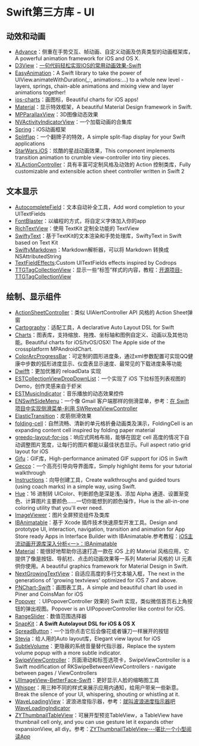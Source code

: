 # Swift第三方库 - UI
## 动效和动画
- [Advance][1]：侧重在手势交互、帧动画、自定义动画及仿真类型的动画框架库，A powerful animation framework for iOS and OS X.
- [D3View][2]：[一句代码轻松实现IOS的常用动画效果-Swift][3]
- [EasyAnimation][4]：A Swift library to take the power of UIView.animateWithDuration(\_:, animations:...) to a whole new level - layers, springs, chain-able animations and mixing view and layer animations together!
- [ios-charts][5]：画图标，Beautiful charts for iOS apps!
- [Material][6]：显示特效框架，A beautiful Material Design framework in Swift. 
- [MPParallaxView][7]：3D图像动态效果
- [NVActivityIndicatorView][8]：一个加载动画的合集库
- [Spring][9]：iOS动画框架
- [Splitflap][10]：一个翻牌子的特效，A simple split-flap display for your Swift applications
- [StarWars.iOS][11]：炫酷的星战动画效果，This component implements transition animation to crumble view-controller into tiny pieces.
- [XLActionController][12]：具有丰富可定制风格及动效的 Action 控制类库，Fully customizable and extensible action sheet controller written in Swift 2

## 文本显示
- [AutocompleteField][13]：文本自动补全工具，Add word completion to your UITextFields
- [FontBlaster][14]：以编程的方式，将自定义字体加入你的app
- [RichTextView][15]：使用 TextKit 定制全功能的 TextView
- [SwiftyText][16]：基于TextKit的文本渲染和手势处理库，SwiftyText in Swift based on Text Kit
- [SwiftyMarkdown][17]：Markdown解析器，可以将 Markdown 转换成 NSAttributedString
- [TextFieldEffects][18]:Custom UITextFields effects inspired by Codrops
- [TTGTagCollectionView][19]：显示一些“标签”样式的内容，教程：[开源项目-TTGTagCollectionView][20]


## 绘制、显示组件
- [ActionSheetController][21]：类似 UIAlertController API 风格的 Action Sheet弹窗
- [Cartography][22]：适配工具，A declarative Auto Layout DSL for Swift
- [Charts][23]：图表库，支持缩放、拖拽、坐标轴和图例自定义、动画以及其他功能。Beautiful charts for iOS/tvOS/OSX! The Apple side of the crossplatform MPAndroidChart.
- [ColorArcProgressBar][24]：可定制的圆形进度条，通过xml参数配置可实现QQ健康中步数的弧形进度显示、仪盘表显示速度、最常见的下载进度条等功能
- [Dwifft][25]：更加优雅的 reloadData 实现
- [ESTCollectionViewDropDownList][26]：一个实现了 iOS 下拉标签列表视图的 Demo，创作灵感来自于虾米
- [ESTMusicIndicator][27]：音乐播放的动态效果控件
- [ENSwiftSideMenu][28]：一个像 Gmail 客户端那样的侧滑菜单，参考：[在 Swift 项目中实现侧滑菜单-利用 SWRevealViewController][29]
- [ElasticTransition][30]：皮筋侧滑效果
- [folding-cell][31]：自然流畅、清新的单元格折叠动画类及演示，FoldingCell is an expanding content cell inspired by folding paper material
- [greedo-layout-for-ios][32]：响应式网格布局，能够在固定 cell 高度的情况下自动调整图片宽度，让每行的图片都能以最佳状态显示。Full aspect ratio grid layout for iOS
- [Gifu][33]：GIF库，High-performance animated GIF support for iOS in Swift
- [Gecco][34]：一个高亮引导向导界面库，Simply highlight items for your tutorial walkthrough
- [Instructions][35]：向导创建工具，Create walkthroughs and guided tours (using coach marks) in a simple way, using Swift.
- [Hue][36]：16 进制转 UIColor、判断颜色是深是浅、添加 Alpha 通道、设置渐变色、计算图片主要颜色……一切你能想到的颜色操作，Hue is the all-in-one coloring utility that you'll ever need. 
- [ImageViewer][37]：图片全屏预览组件及类库
- [IBAnimatable][38]：基于 Xcode 插件技术快速原型开发工具。Design and prototype UI, interaction, navigation, transition and animation for App Store ready Apps in Interface Builder with IBAnimatable.参考教程：[iOS主流动画开源库深入分析\<一\>：IBAnimatable][39]
- [Material][40]：能很好地帮助你迅速打造一款在 iOS 上的 Material 风格应用，它提供了像是按钮、导航栏、点击的动画效果等一系列 Material 风格的 UI 元素供你使用。A beautiful graphics framework for Material Design in Swift. 
- [NextGrowingTextView][41]：自适应高度的多行文本输入框，The next in the generations of 'growing textviews' optimized for iOS 7 and above.
- [PNChart-Swift][42]：画图表工具，A simple and beautiful chart lib used in Piner and CoinsMan for iOS
- [Popover][43] ：UIPopoverController 效果的 Swift 实现，类似微信首页右上角按钮的弹出视图。Popover is an UIPopoverController like control for iOS.
- [RangeSlider][44]：数值范围选择器
- [SnapKit][45]：**A Swift Autolayout DSL for iOS & OS X**
- [SpreadButton][46]：一个当你点击它后会像花或者镰刀一样展开的按钮
- [Stevia][47]：给人用的Auto layout库，Elegant view layout for iOS 
- [SubtleVolume][48]：更隐蔽的系统音量替代指示器，Replace the system volume popup with a more subtle indicator.
- [SwipeViewController][49]：页面滑动和标签选项卡，SwipeViewController is a Swift modification of RKSwipeBetweenViewControllers - navigate between pages / ViewControllers
- [UIImageView-BetterFace-Swift][50]：更好显示人脸的缩略图工具
- [Whisper][51]：用三种不同的样式来展示应用内通知，给用户带来一些新意。Break the silence of your UI, whispering, shouting or whistling at it. 
- [WaveLoadingView][52]：波浪进度指示器，参考：[就叫波浪进度指示器吧WaveLoadingIndicator][53]
- [ZYThumbnailTableView][54]：可展开型预览TableView，a TableView have thumbnail cell only, and you can use gesture let it expands other expansionView, all diy。参考：[ZYThumbnailTableView---堪比一个小型阅读App][55]


[1]:	https://github.com/storehouse/Advance "Advance"
[2]:	https://github.com/mozhenhau/D3View "D3View"
[3]:	http://mozhenhau.com/2015/06/08/D3View/ "一句代码轻松实现IOS的常用动画效果-Swift"
[4]:	https://github.com/icanzilb/EasyAnimation "EasyAnimation"
[5]:	https://github.com/danielgindi/ios-charts "ios-charts"
[6]:	https://github.com/CosmicMind/Material "Material"
[7]:	https://github.com/DroidsOnRoids/MPParallaxView "MPParallaxView"
[8]:	https://github.com/ninjaprox/NVActivityIndicatorView
[9]:	https://github.com/MengTo/Spring "Spring"
[10]:	https://github.com/yannickl/Splitflap "Splitflap"
[11]:	https://github.com/Yalantis/StarWars.iOS "StarWars.iOS"
[12]:	https://github.com/xmartlabs/XLActionController "XLActionController"
[13]:	https://github.com/filipstefansson/AutocompleteField "AutocompleteField"
[14]:	https://github.com/ArtSabintsev/FontBlaster "FontBlaster"
[15]:	https://github.com/kevinzhow/RichTextView "RichTextView"
[16]:	https://github.com/kejinlu/SwiftyText "SwiftyText"
[17]:	https://github.com/SimonFairbairn/SwiftyMarkdown
[18]:	https://github.com/raulriera/TextFieldEffects "TextFieldEffects"
[19]:	https://github.com/zekunyan/TTGTagCollectionView "TTGTagCollectionView"
[20]:	http://tutuge.me/2015/12/31/TTGTagCollectionView/ "开源项目-TTGTagCollectionView"
[21]:	https://github.com/cuzv/ActionSheetController "ActionSheetController"
[22]:	https://github.com/robb/Cartography "Cartography"
[23]:	https://github.com/danielgindi/Charts
[24]:	https://github.com/Shinelw/ColorArcProgressBar "ColorArcProgressBar"
[25]:	https://github.com/jflinter/Dwifft "Dwifft"
[26]:	https://github.com/Aufree/ESTCollectionViewDropDownList "ESTCollectionViewDropDownList"
[27]:	https://github.com/Aufree/ESTMusicIndicator "ESTMusicIndicator"
[28]:	https://github.com/evnaz/ENSwiftSideMenu "ENSwiftSideMenu"
[29]:	https://blog.coding.net/blog/Creating-a-Sidebar-Menu-Using-SWRevealViewController-in-Swift "在 Swift 项目中实现侧滑菜单-利用 SWRevealViewController"
[30]:	https://github.com/lkzhao/ElasticTransition "ElasticTransition"
[31]:	https://github.com/Ramotion/folding-cell "folding-cell"
[32]:	https://github.com/500px/greedo-layout-for-ios "greedo-layout-for-ios"
[33]:	https://github.com/kaishin/Gifu
[34]:	https://github.com/yukiasai/Gecco "Gecco"
[35]:	https://github.com/ephread/Instructions "Instructions"
[36]:	https://github.com/hyperoslo/Hue "Hue"
[37]:	https://github.com/MailOnline/ImageViewer "ImageViewer"
[38]:	https://github.com/JakeLin/IBAnimatable "IBAnimatable"
[39]:	http://www.jianshu.com/p/5faf36e1f700 "iOS主流动画开源库深入分析<一>：IBAnimatable"
[40]:	https://github.com/CosmicMind/Material "Material"
[41]:	https://github.com/muukii/NextGrowingTextView "NextGrowingTextView"
[42]:	https://github.com/kevinzhow/PNChart-Swift "PNChart-Swift"
[43]:	https://github.com/cuzv/Popover "Popover：UIPopoverController 效果的 Swift 实现，类似微信首页右上角按钮的弹出视图"
[44]:	https://github.com/Zengzhihui/RangeSlider "RangeSlider"
[45]:	https://github.com/SnapKit/SnapKit "SnapKit"
[46]:	https://github.com/liuzhiyi1992/SpreadButton "SpreadButton"
[47]:	https://github.com/s4cha/Stevia "Stevia"
[48]:	https://github.com/andreamazz/SubtleVolume "SubtleVolume"
[49]:	https://github.com/fortmarek/SwipeViewController "SwipeViewController"
[50]:	https://github.com/croath/UIImageView-BetterFace-Swift "UIImageView-BetterFace-Swift"
[51]:	https://github.com/hyperoslo/Whisper "Whisper"
[52]:	https://github.com/liuzhiyi1992/WaveLoadingView "WaveLoadingView"
[53]:	http://zyden.vicp.cc/waveloadingindicator/ "就叫波浪进度指示器吧WaveLoadingIndicator"
[54]:	https://github.com/liuzhiyi1992/ZYThumbnailTableView "ZYThumbnailTableView"
[55]:	http://zyden.vicp.cc/zythumbnailtableview/